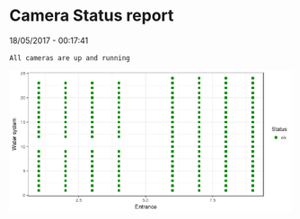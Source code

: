 Camera Status report
================
18/05/2017 - 00:17:41

    All cameras are up and running

![](camreport_files/figure-markdown_github/unnamed-chunk-2-1.png)
